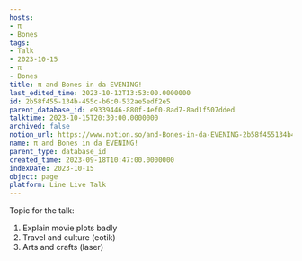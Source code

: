 ```yaml
---
hosts:
- π
- Bones
tags:
- Talk
- 2023-10-15
- π
- Bones
title: π and Bones in da EVENING!
last_edited_time: 2023-10-12T13:53:00.0000000
id: 2b58f455-134b-455c-b6c0-532ae5edf2e5
parent_database_id: e9339446-880f-4ef0-8ad7-8ad1f507dded
talktime: 2023-10-15T20:30:00.0000000
archived: false
notion_url: https://www.notion.so/and-Bones-in-da-EVENING-2b58f455134b455cb6c0532ae5edf2e5
name: π and Bones in da EVENING!
parent_type: database_id
created_time: 2023-09-18T10:47:00.0000000
indexDate: 2023-10-15
object: page
platform: Line Live Talk
---
```


Topic for the talk:
1. Explain movie plots  badly 
2. Travel and culture (eotik)
3. Arts and crafts (laser)


























